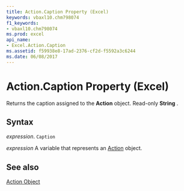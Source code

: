 ```yaml
---
title: Action.Caption Property (Excel)
keywords: vbaxl10.chm798074
f1_keywords:
- vbaxl10.chm798074
ms.prod: excel
api_name:
- Excel.Action.Caption
ms.assetid: f59938e8-17ad-2376-cf2d-f5592a3c6244
ms.date: 06/08/2017
---
```



# Action.Caption Property (Excel)

Returns the caption assigned to the  **Action** object. Read-only **String** .


## Syntax

 _expression_. `Caption`

 _expression_ A variable that represents an [Action](Excel.Action.md) object.


## See also


[Action Object](Excel.Action.md)

